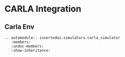 # CARLA Integration

## Carla Env

```{eval-rst}
.. automodule:: invertedai.simulators.carla_simulator
   :members:
   :undoc-members:
   :show-inheritance:

```
